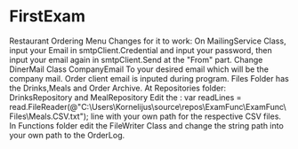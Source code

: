 # FirstExam
Restaurant Ordering Menu
Changes for it to work:
On MailingService Class, input your  Email in smtpClient.Credential and input your password, then input your email again in smtpClient.Send at the "From" part.
Change DinerMail Class CompanyEmail To your desired email which will be the company mail.
Order client email is inputed during program.
Files Folder has the Drinks,Meals and Order Archive.
At Repositories folder: DrinksRepository and MealRepository Edit the :
var readLines = read.FileReader(@"C:\Users\Kornelijus\source\repos\ExamFunc\ExamFunc\Files\Meals.CSV.txt"); line with your own path for the respective CSV files.
In Functions folder edit the FileWriter Class and change the string path into your own path to the OrderLog.
